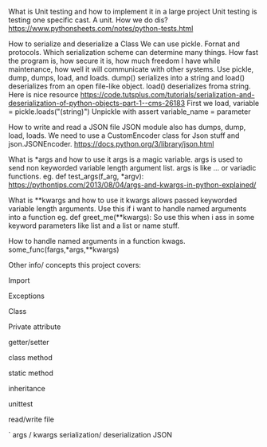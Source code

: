 


What is Unit testing and how to implement it in a large project
Unit testing is testing one specific cast. A unit. How we do dis?
https://www.pythonsheets.com/notes/python-tests.html



How to serialize and deserialize a Class
We can use pickle. Fornat and protocols. Which serialization scheme can
determine many things.
How fast the program is, how secure it is, how much freedom I have while
maintenance, how well it will communicate with other systems.
Use pickle, dump, dumps, load, and loads. 
dump() serializes into a string and load() deserializes from an open file-like
object. 
load() deserializes froma string.
Here is nice resource
https://code.tutsplus.com/tutorials/serialization-and-deserialization-of-python-objects-part-1--cms-26183
First we load,
variable = pickle.loads("(string)")
Unpickle with assert variable\_name = parameter


How to write and read a JSON file
JSON module also has dumps, dump, load, loads. 
We need to use a CustomEncoder class for Json stuff and json.JSONEncoder.
https://docs.python.org/3/library/json.html


What is \*args and how to use it
args is a magic variable. args is used to send non keyworded variable length
argument list.
args is like ... or variadic functions. eg.
def test\_args(f\_arg, \*argv):
https://pythontips.com/2013/08/04/args-and-kwargs-in-python-explained/


What is \*\*kwargs and how to use it
kwargs allows passed keyworded variable length arguments. Use this if i want to
handle named arguments into a function
eg. 
def greet\_me(\*\*kwargs):
So use this when i ass in some keyword parameters like list and a list or name
stuff.


How to handle named arguments in a function
kwags. 
some\_func(fargs,\*args,\*\*kwargs)









Other info/ concepts this project covers:

Import

Exceptions

Class

Private attribute

getter/setter

class method

static method

inheritance

unittest

read/write file



`
args / kwargs
serialization/ deserialization
JSON


